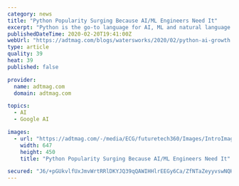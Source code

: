 ```yaml
---
category: news
title: "Python Popularity Surging Because AI/ML Engineers Need It"
excerpt: "Python is the go-to language for AI, ML and natural language programming (NLP) development, thanks in no small part to the dozen or so libraries and development tools that support it, from TensorFlow to Pytorch. And simple syntax and readability promote rapid testing of complex algorithms, and make the language accessible to non-programmers."
publishedDateTime: 2020-02-20T19:41:00Z
webUrl: "https://adtmag.com/blogs/watersworks/2020/02/python-ai-growth.aspx"
type: article
quality: 39
heat: 39
published: false

provider:
  name: adtmag.com
  domain: adtmag.com

topics:
  - AI
  - Google AI

images:
  - url: "https://adtmag.com/-/media/ECG/futuretech360/Images/IntroImages/CityTrainRalewayBlur.jpg"
    width: 647
    height: 450
    title: "Python Popularity Surging Because AI/ML Engineers Need It"

secured: "J6/+pGUkvlfUxJmvWrtRRlDKYJQ39qQAWIHHlrEEGy6Ca/ZfNTaZeyyvswNQHnVu73dQMBsOyeF5Iu9flPniTH4st6z8THJiOORlCEdsQzMb8JiitCycYghUvYpmyaxW30bglCo3rRorhMi8XxRn/GPj0/8sPdQeQujxoyzhlGIxPoc5bxUd0Q6dI9tSgZ5UDLlC9BYJ4Um20r7O/IcrECFIjouq9r4Ol0FEFPzkHfSDCzayZRpj9uuYeUGtENSNLI34G+7fB9A7+gM046dF8S6Yya6U7yTO72aKvk/u42bQKIMV4OLVihMVb9KPH7P1yY4nq+RQOw+tmzgTSmmERytlfYemJahwti9Rvw8W930DAotR6Tw2kgQluDmLoZK/+zIM3+0WtJXrNghmuXJ+jiELpAGvYEbNdssNn2qzG8eEFzCNMbx5uikHjOT1Hy1alsTy8/Gl7bw1rZS6USEjQWIddHyfBzwDN72n8nglb7Y=;2Ct8MGvd1cvXcOfamWUVWQ=="
---
```


